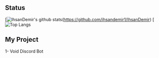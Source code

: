 ## Status
[![IhsanDemir's github stats](https://github-readme-stats.vercel.app/api?username=ihsandemir1&show_icons=true&theme=dark)(https://github.com/ihsandemir1/IhsanDemir)
[![Top Langs](https://github-readme-stats.vercel.app/api/top-langs/?username=ihsandemir1&theme=light&hide_langs_below=1)

## My Project

1- Void Discord Bot
